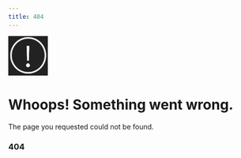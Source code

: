 ```yaml
---
title: 404
---
```


<img width="80" src="404_warning.png">

# Whoops! Something went wrong.

The page you requested could not be found.

### 404
